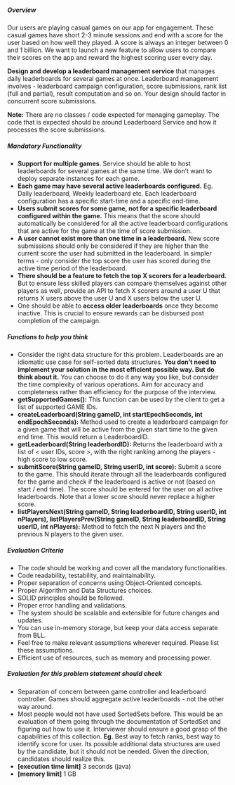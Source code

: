 ##### Overview

Our users are playing casual games on our app for engagement. These casual games have short 2-3 minute sessions and end with a score for the user based on how well they played. A score is always an integer between 0 and 1 billion. We want to launch a new feature to allow users to compare their scores on the app and reward the highest scoring user every day.

**Design and develop a leaderboard management service** that manages daily leaderboards for several games at once. Leaderboard management involves - leaderboard campaign configuration, score submissions, rank list (full and partial), result computation and so on. Your design should factor in concurrent score submissions.

**Note:** There are no classes / code expected for managing gameplay. The code that is expected should be around Leaderboard Service and how it processes the score submissions.

##### Mandatory Functionality

- **Support for multiple games**. Service should be able to host leaderboards for several games at the same time. We don’t want to deploy separate instances for each game.
- **Each game may have several active leaderboards configured.** Eg. Daily leaderboard, Weekly leaderboard etc. Each leaderboard configuration has a specific start-time and a specific end-time.
- **Users submit scores for some game, not for a specific leaderboard configured within the game.** This means that the score should automatically be considered for all the active leaderboard configurations that are active for the game at the time of score submission.
- **A user cannot exist more than one time in a leaderboard.** New score submissions should only be considered if they are higher than the current score the user had submitted in the leaderboard. In simpler terms - only consider the top score the user has scored during the active time period of the leaderboard.
- **There should be a feature to fetch the top X scorers for a leaderboard.** But to ensure less skilled players can compare themselves against other players as well, provide an API to fetch X scorers around a user U that returns X users above the user U and X users below the user U.
- One should be able to **access older leaderboards** once they become inactive. This is crucial to ensure rewards can be disbursed post completion of the campaign.


##### Functions to help you think

- Consider the right data structure for this problem. Leaderboards are an idiomatic use case for self-sorted data structures. **You don’t need to implement your solution in the most efficient possible way. But do think about it.** You can choose to do it any way you like, but consider the time complexity of various operations. Aim for accuracy and completeness rather than efficiency for the purpose of the interview.
- **getSupportedGames():** This function can be used by the client to get a list of supported GAME IDs.
- **createLeaderboard(String gameID, int startEpochSeconds, int endEpochSeconds):** Method used to create a leaderboard campaign for a given game that will be active from the given start time to the given end time. This would return a LeaderboardID.
- **getLeaderboard(String leaderbordID):** Returns the leaderboard with a list of
< user IDs, score >, with the right ranking among the players - high score to low score.
- **submitScore(String gameID, String userID, int score):** Submit a score to the game. This should iterate through all the leaderboards configured for the game and check if the leaderboard is active or not (based on start / end time). The score should be entered for the user on all active leaderboards. Note that a lower score should never replace a higher score.
- **listPlayersNext(String gameID, String leaderboardID, String userID, int nPlayers), listPlayersPrev(String gameID, String leaderboardID, String userID, int nPlayers):** Method to fetch the next N players and the previous N players to the given user.

##### Evaluation Criteria

- The code should be working and cover all the mandatory functionalities.
- Code readability, testability, and maintainability.
- Proper separation of concerns using Object-Oriented concepts.
- Proper Algorithm and Data Structures choices.
- SOLID principles should be followed.
- Proper error handling and validations.
- The system should be scalable and extensible for future changes and updates.
- You can use in-memory storage, but keep your data access separate from BLL.
- Feel free to make relevant assumptions wherever required. Please list these assumptions.
- Efficient use of resources, such as memory and processing power.


##### Evaluation for this problem statement should check

- Separation of concern between game controller and leaderboard controller. Games should aggregate active leaderboards - not the other way around.
- Most people would not have used SortedSets before. This would be an evaluation of them going through the documentation of SortedSet and figuring out how to use it. Interviewer should ensure a good grasp of the capabilities of this collection.
**Eg.** Best way to fetch ranks, best way to identify score for user. Its possible additional data structures are used by the candidate, but it should not be needed. Given the direction, candidates should realize this.
- **[execution time limit]** 3 seconds (java)
- **[memory limit]** 1 GB
